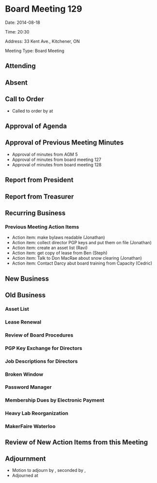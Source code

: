 # Board Meeting 129

Date: 2014-08-18

Time: 20:30

Address: 33 Kent Ave., Kitchener, ON

Meeting Type: Board Meeting

## Attending

## Absent

## Call to Order
* Called to order by  at 

## Approval of Agenda

## Approval of Previous Meeting Minutes
* Approval of minutes from AGM 5
* Approval of minutes from board meeting 127
* Approval of minutes from board meeting 128

## Report from President

## Report from Treasurer

## Recurring Business

### Previous Meeting Action Items
* Action item: make bylaws readable (Jonathan)
* Action item: collect director PGP keys and put them on file (Jonathan)
* Action item: create an asset list (Ravi)
* Action item: get copy of lease from Ben (Steph)
* Action item: Talk to Don MacRae about snow clearing (Jonathan)
* Action item: Contact Darcy abut board training from Capacity (Cedric)

## New Business

## Old Business

### Asset List

### Lease Renewal

### Review of Board Procedures

### PGP Key Exchange for Directors

### Job Descriptions for Directors

### Broken Window

### Password Manager

### Membership Dues by Electronic Payment

### Heavy Lab Reorganization

### MakerFaire Waterloo

## Review of New Action Items from this Meeting

## Adjournment
* Motion to adjourn by , seconded by , 
* Adjourned at 
